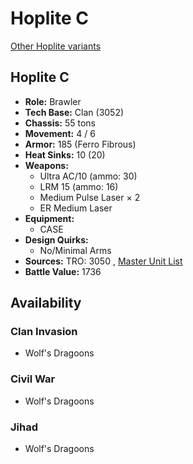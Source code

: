 # Hoplite C 

[Other Hoplite variants](../hoplite.md) 

## Hoplite C 

- **Role:** Brawler 
- **Tech Base:** Clan (3052) 
- **Chassis:** 55 tons 
- **Movement:** 4 / 6 
- **Armor:** 185 (Ferro Fibrous) 
- **Heat Sinks:** 10 (20) 
- **Weapons:** 
  - Ultra AC/10 (ammo: 30) 
  - LRM 15 (ammo: 16) 
  - Medium Pulse Laser × 2 
  - ER Medium Laser 
- **Equipment:** 
  - CASE 
- **Design Quirks:** 
  - No/Minimal Arms 
- **Sources:** TRO: 3050 , [Master Unit List](http://masterunitlist.info/Unit/Details/1540) 
- **Battle Value:** 1736 

## Availability 

### Clan Invasion 

- Wolf's Dragoons 

### Civil War 

- Wolf's Dragoons 

### Jihad 

- Wolf's Dragoons 

